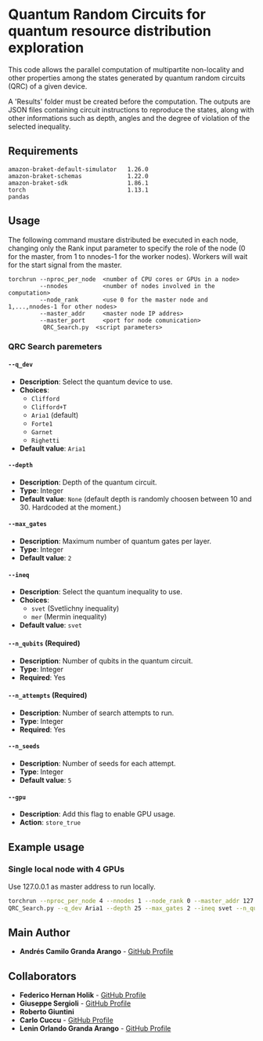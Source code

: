 # Quantum Random Circuits for quantum resource distribution exploration

<!-- ![Badge Status](https://img.shields.io/badge/status-active-brightgreen) -->

This code allows the parallel computation of multipartite non-locality and other properties among the states generated by quantum random circuits (QRC) of a given device.

A 'Results' folder must be created before the computation. The outputs are JSON files containing circuit instructions to reproduce the states, along with other informations such as depth, angles and the degree of violation of the selected inequality.

## Requirements
```
amazon-braket-default-simulator   1.26.0
amazon-braket-schemas             1.22.0
amazon-braket-sdk                 1.86.1
torch                             1.13.1
pandas 
```

## Usage
The following command mustare distributed be executed in each node, changing only the Rank input parameter to specify the role of the node (0 for the master, from 1 to nnodes-1 for the worker nodes). Workers will wait for the start signal from the master.

```
torchrun --nproc_per_node  <number of CPU cores or GPUs in a node>
         --nnodes          <number of nodes involved in the computation>  
         --node_rank       <use 0 for the master node and 1,...,nnodes-1 for other nodes>
         --master_addr     <master node IP addres>
         --master_port     <port for node comunication> 
          QRC_Search.py  <script parameters>

```


### QRC Search paremeters

#### `--q_dev`
- **Description**: Select the quantum device to use.
- **Choices**: 
  - `Clifford`
  - `Clifford+T`
  - `Aria1` (default)
  - `Forte1`
  - `Garnet`
  - `Righetti`
- **Default value**: `Aria1`

#### `--depth`
- **Description**: Depth of the quantum circuit.
- **Type**: Integer
- **Default value**: `None` (default depth is randomly choosen between 10 and 30. Hardcoded at the moment.)

#### `--max_gates`
- **Description**: Maximum number of quantum gates per layer.
- **Type**: Integer
- **Default value**: `2`

#### `--ineq`
- **Description**: Select the quantum inequality to use.
- **Choices**:
  - `svet` (Svetlichny inequality)
  - `mer` (Mermin inequality)
- **Default value**: `svet`

#### `--n_qubits` (Required)
- **Description**: Number of qubits in the quantum circuit.
- **Type**: Integer
- **Required**: Yes

#### `--n_attempts` (Required)
- **Description**: Number of search attempts to run.
- **Type**: Integer
- **Required**: Yes

#### `--n_seeds`
- **Description**: Number of seeds for each attempt.
- **Type**: Integer
- **Default value**: `5`

#### `--gpu`
- **Description**: Add this flag to enable GPU usage.
- **Action**: `store_true`



## Example usage
### Single local node with 4 GPUs
Use 127.0.0.1 as master address to run locally.

```bash
torchrun --nproc_per_node 4 --nnodes 1 --node_rank 0 --master_addr 127.0.0.1 --master_port 12355 \
QRC_Search.py --q_dev Aria1 --depth 25 --max_gates 2 --ineq svet --n_qubits 3 --n_attempts 100 --n_seeds 7 --gpu
```

## Main Author

- **Andrés Camilo Granda Arango** - [GitHub Profile](https://github.com/agrandaarango)

## Collaborators

- **Federico Hernan Holik** - [GitHub Profile](https://github.com/olentiev2)
- **Giuseppe Sergioli** - [GitHub Profile](https://github.com/GiuseppeSergioli)
- **Roberto Giuntini**
- **Carlo Cuccu** - [GitHub Profile](https://github.com/carlocuccu)
- **Lenin Orlando Granda Arango** - [GitHub Profile](https://github.com/logranda)



